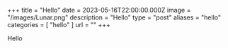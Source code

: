 +++
title = "Hello"
date = 2023-05-16T22:00:00.000Z
image = "/images/Lunar.png"
description = "Hello"
type = "post"
aliases = "hello"
categories = [ "hello" ]
url = ""
+++

Hello
